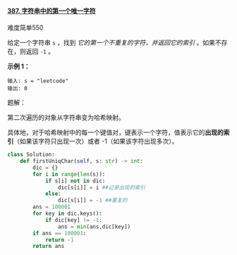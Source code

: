 #### [387. 字符串中的第一个唯一字符](https://leetcode-cn.com/problems/first-unique-character-in-a-string/)

难度简单550

给定一个字符串 `s` ，找到 *它的第一个不重复的字符，并返回它的索引* 。如果不存在，则返回 `-1` 。

 

**示例 1：**

```
输入: s = "leetcode"
输出: 0
```



题解：

第二次遍历的对象从字符串变为哈希映射。

具体地，对于哈希映射中的每一个键值对，键表示一个字符，值表示它的**出现的索引**（如果该字符只出现一次）或者 -1（如果该字符出现多次）。



```python
class Solution:
    def firstUniqChar(self, s: str) -> int:
        dic = {}
        for i in range(len(s)):
            if s[i] not in dic:
                dic[s[i]] = i ##记录出现的索引
            else:
                dic[s[i]] = -1 ##重复的
        ans = 100001
        for key in dic.keys():
            if dic[key] != -1:
                ans = min(ans,dic[key])
        if ans == 100001:
            return -1
        return ans
```

